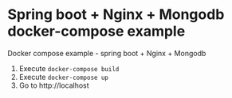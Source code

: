 # Spring boot + Nginx + Mongodb docker-compose example
Docker compose example - spring boot + Nginx + Mongodb

1. Execute `docker-compose build`
2. Execute `docker-compose up`
3. Go to http://localhost
